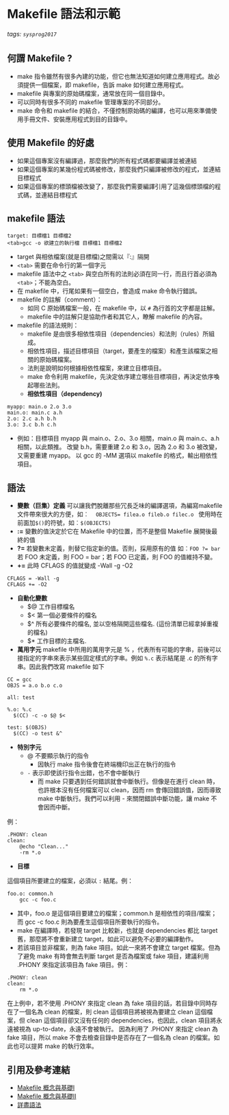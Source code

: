 # Makefile 語法和示範
###### tags: `sysprog2017`

## 何謂 Makefile ?
* make 指令雖然有很多內建的功能，但它也無法知道如何建立應用程式。故必須提供一個檔案，即 makefile，告訴 make 如何建立應用程式。
* makefile 與專案的原始碼檔案，通常放在同一個目錄中。
* 可以同時有很多不同的 makefile 管理專案的不同部分。
* make 命令和 makefile 的結合，不僅控制原始碼的編譯，也可以用來準備使用手冊文件、安裝應用程式到目的目錄中。

## 使用 Makefile 的好處
* 如果這個專案沒有編譯過，那麼我們的所有程式碼都要編譯並被連結
* 如果這個專案的某幾份程式碼被修改，那麼我們只編譯被修改的程式，並連結目標程式
* 如果這個專案的標頭檔被改變了，那麼我們需要編譯引用了這幾個標頭檔的程式碼，並連結目標程式

## makefile 語法
```
target: 目標檔1 目標檔2 
<tab>gcc -o 欲建立的執行檔 目標檔1 目標檔2
```
* target 與相依檔案(就是目標檔)之間需以『:』隔開
* `<tab>` 需要在命令行的第一個字元
* makefile 語法中之 `<tab>` 與空白所有的法則必須在同一行，而且行首必須為 `<tab>`；不能為空白。
* 在 makefile 中，行尾如果有一個空白，會造成 make 命令執行錯誤。
* makefile 的註解（comment）：
    * 如同 C 原始碼檔案一般，在 makefile 中，以 `#` 為行首的文字都是註解。
    * makefile 中的註解只是協助作者和其它人，瞭解 makefile 的內容。
* makefile 的語法規則：
    * makefile 是由很多相依性項目（dependencies）和法則（rules）所組成。
    * 相依性項目，描述目標項目（target，要產生的檔案）和產生該檔案之相關的原始碼檔案。
    * 法則是說明如何根據相依性檔案，來建立目標項目。
    * make 命令利用 makefile，先決定依序建立哪些目標項目，再決定依序喚起哪些法則。
    * **相依性項目（dependency)**
```shell=
myapp: main.o 2.o 3.o
main.o: main.c a.h
2.o: 2.c a.h b.h
3.o: 3.c b.h c.h
```
  * 例如：目標項目 myapp 與 main.o、2.o、3.o 相關，main.o 與 main.c、a.h 相關，以此類推。
改變 b.h，需要重建 2.o 和 3.o，因為 2.o 和 3.o 被改變，又需要重建 myapp。
以 gcc 的 -MM 選項以 makefile 的格式，輸出相依性項目。

## 語法
* **變數（巨集）定義**
  可以讓我們脫離那些冗長乏味的編譯選項，為編寫makefile文件帶來很大的方便，如︰
  `　OBJECTS= filea.o fileb.o filec.o `
  使用時在前面加`$()`的符號，如︰`$(OBJECTS)`
* **:=**
變數的值決定於它在 Makefile 中的位置，而不是整個 Makefile 展開後最終的值
* **?=**
若變數未定義，則替它指定新的值。否則，採用原有的值
如︰`FOO ?= bar`
若 FOO 未定義，則 FOO = bar；若 FOO 已定義，則 FOO 的值維持不變。
* **+=**
此時 CFLAGS 的值就變成 -Wall -g -O2 
```shell=
CFLAGS = -Wall -g
CFLAGS += -O2
```
* **自動化變數**
	* $@  工作目標檔名
	* $<  第一個必要條件的檔名
	* $^  所有必要條件的檔名, 並以空格隔開這些檔名. (這份清單已經拿掉重複的檔名)
	* $*  工作目標的主檔名.
* **萬用字元**
makefile 中所用的萬用字元是 % ，代表所有可能的字串，前後可以接指定的字串來表示某些固定樣式的字串。例如 `%.c` 表示結尾是 .c 的所有字串。因此我們改寫 makefile 如下
```shell=
CC = gcc
OBJS = a.o b.o c.o

all: test

%.o: %.c
  $(CC) -c -o $@ $<

test: $(OBJS)
  $(CC) -o test &^
```

* **特別字元**
	* @  不要顯示執行的指令 
		* 因執行 make 指令後會在終端機印出正在執行的指令
	* `-` 表示即使該行指令出錯，也不會中斷執行
		* 而 make 只要遇到任何錯誤就會中斷執行。但像是在進行 clean 時，也許根本沒有任何檔案可以 clean，因而 rm 會傳回錯誤值，因而導致 make 中斷執行。我們可以利用 - 來關閉錯誤中斷功能，讓 make 不會因而中斷。

例：
```shell=
.PHONY: clean
clean:
    @echo "Clean..."
    -rm *.o 
```

* **目標**

這個項目所要建立的檔案，必須以 `:` 結尾。例：
```shell=
foo.o: common.h
    gcc -c foo.c 
```
* 其中，foo.o 是這個項目要建立的檔案；common.h 是相依性的項目/檔案；而 gcc -c foo.c 則為要產生這個項目所要執行的指令。
* make 在編譯時，若發現 target 比較新，也就是 dependencies 都比 target 舊，那麼將不會重新建立 target，如此可以避免不必要的編譯動作。
* 若該項目並非檔案，則為 fake 項目。如此一來將不會建立 target 檔案。但為了避免 make 有時會無去判斷 target 是否為檔案或 fake 項目，建議利用 .PHONY 來指定該項目為 fake 項目。例：

```shell=
.PHONY: clean
clean:
    rm *.o
```

在上例中，若不使用 .PHONY 來指定 clean 為 fake 項目的話，若目錄中同時存在了一個名為 clean 的檔案，則 clean 這個項目將被視為要建立 clean 這個檔案，但 clean 這個項目卻又沒有任何的 dependencies，也因此，clean 項目將永遠被視為 up-to-date，永遠不會被執行。
因為利用了 .PHONY 來指定 clean 為 fake 項目，所以 make 不會去檢查目錄中是否存在了一個名為 clean 的檔案。如此也可以提昇 make 的執行效率。

## 引用及參考連結
* [Makefile 概念與基礎I](https://dywang.csie.cyut.edu.tw/dywang/linuxProgram/node49.html)
* [Makefile 概念與基礎II](https://read01.com/7K2D3.html)
* [詳盡語法](http://tetralet.luna.com.tw/?op=ViewArticle&articleId=185)